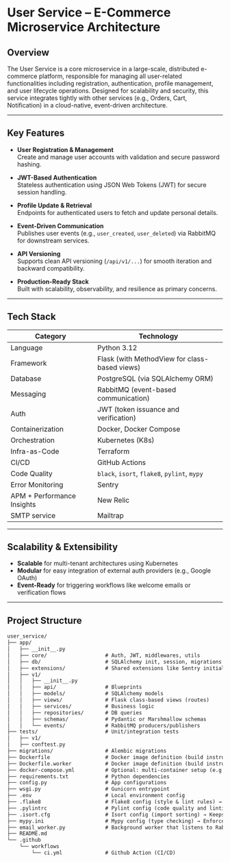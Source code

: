 # User Service – E-Commerce Microservice Architecture

## Overview
The User Service is a core microservice in a large-scale, distributed e-commerce platform, responsible for managing all user-related functionalities including registration, authentication, profile management, and user lifecycle operations. Designed for scalability and security, this service integrates tightly with other services (e.g., Orders, Cart, Notification) in a cloud-native, event-driven architecture.

---

## Key Features

- **User Registration & Management**  
  Create and manage user accounts with validation and secure password hashing.

- **JWT-Based Authentication**  
  Stateless authentication using JSON Web Tokens (JWT) for secure session handling.

- **Profile Update & Retrieval**  
  Endpoints for authenticated users to fetch and update personal details.

- **Event-Driven Communication**  
  Publishes user events (e.g., `user_created`, `user_deleted`) via RabbitMQ for downstream services.

- **API Versioning**  
  Supports clean API versioning (`/api/v1/...`) for smooth iteration and backward compatibility.

- **Production-Ready Stack**  
  Built with scalability, observability, and resilience as primary concerns.
---
## Tech Stack

| Category                  | Technology                                    |
|---------------------------|-----------------------------------------------|
| Language                  | Python 3.12                                   |
| Framework                 | Flask (with MethodView for class-based views) |
| Database                  | PostgreSQL (via SQLAlchemy ORM)               |
| Messaging                 | RabbitMQ (event-based communication)          |
| Auth                      | JWT (token issuance and verification)         |
| Containerization          | Docker, Docker Compose                        |
| Orchestration             | Kubernetes (K8s)                              |
| Infra-as-Code             | Terraform                                     |
| CI/CD                     | GitHub Actions                                |
| Code Quality              | `black`, `isort`, `flake8`, `pylint`, `mypy`  |
| Error Monitoring          | Sentry                             |
| APM + Performance Insights | New Relic                                              |
| SMTP service              | Mailtrap                                            |

---
## Scalability & Extensibility

- **Scalable** for multi-tenant architectures using Kubernetes
- **Modular** for easy integration of external auth providers (e.g., Google OAuth)
- **Event-Ready** for triggering workflows like welcome emails or verification flows

---

## Project Structure

```markdown
user_service/
├── app/
│   ├── __init__.py
│   ├── core/                   # Auth, JWT, middlewares, utils
│   ├── db/                     # SQLAlchemy init, session, migrations
│   ├── extensions/             # Shared extensions like Sentry initialization
│   ├── v1/
│   │   ├── __init__.py
│   │   ├── api/                # Blueprints
│   │   ├── models/             # SQLAlchemy models
│   │   ├── views/              # Flask class-based views (routes)
│   │   ├── services/           # Business logic
│   │   ├── repositories/       # DB queries
│   │   ├── schemas/            # Pydantic or Marshmallow schemas
│   │   └── events/             # RabbitMQ producers/publishers
├── tests/                      # Unit/integration tests
│   ├── v1/
│   ├── conftest.py
├── migrations/                 # Alembic migrations
├── Dockerfile                  # Docker image definition (build instructions) for api
├── Dockerfile.worker           # Docker image definition (build instructions) for worker
├── docker-compose.yml          # Optional: multi-container setup (e.g. with DB)
├── requirements.txt            # Python dependencies
├── config.py                   # App configurations
├── wsgi.py                     # Gunicorn entrypoint
├── .env                        # Local environment config
├── .flake8                     # Flake8 config (style & lint rules) → Controls line length, ignores, excludes, etc.
├── .pylintrc                   # Pylint config (code quality and linting) → Static analysis tool for finding bugs & smells
├── .isort.cfg                  # Isort config (import sorting) → Keeps imports clean and consistent
├── mypy.ini                    # Mypy config (type checking) → Enforces and checks type annotations
├── email_worker.py             # Background worker that listens to RabbitMQ and sends emails
├── README.md
└── .github
    └── workflows
        └── ci.yml              # Github Action (CI/CD)
```